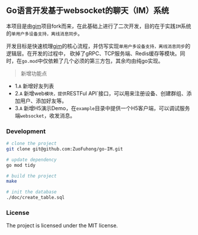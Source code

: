 ## Go语言开发基于websocket的聊天（IM）系统

本项目是由[gim](https://github.com/alberliu/gim)项目fork而来，在此基础上进行了二次开发，目的在于实践`IM`系统的`单用户多设备支持，离线消息同步`。

开发目标是快速梳理[gim](https://github.com/alberliu/gim)的核心流程，并仿写实现`单用户多设备支持，离线消息同步`的逻辑层。在开发的过程中，
砍掉了gRPC、TCP服务端、Redis缓存等模块。同时，在`go.mod`中仅依赖了几个必须的第三方包，其余均由纯go实现。

> 新增功能点

- 1.`A` 新增好友列表
- 2.`A` 新增web`模块，提供`RESTFul API`接口，可以用来注册设备、创建群组、添加用户、添加好友等。
- 3.`A` 新增H5演示Demo，在`example`目录中提供一个H5客户端，可以调试服务端`websocket`，收发消息。

### Development

```sh
# clone the project
git clone git@github.com:ZuoFuhong/go-IM.git

# update dependency
go mod tidy

# build the project
make

# init the database
./doc/create_table.sql
```

### License

The project is licensed under the MIT license.
